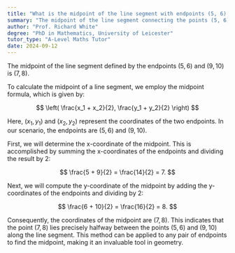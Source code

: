 ```yaml
---
title: "What is the midpoint of the line segment with endpoints (5, 6) and (9, 10)?"
summary: "The midpoint of the line segment connecting the points (5, 6) and (9, 10) is calculated to be (7, 8)."
author: "Prof. Richard White"
degree: "PhD in Mathematics, University of Leicester"
tutor_type: "A-Level Maths Tutor"
date: 2024-09-12
---
```


The midpoint of the line segment defined by the endpoints $(5, 6)$ and $(9, 10)$ is $(7, 8)$.

To calculate the midpoint of a line segment, we employ the midpoint formula, which is given by:

$$
\left( \frac{x_1 + x_2}{2}, \frac{y_1 + y_2}{2} \right)
$$

Here, $(x_1, y_1)$ and $(x_2, y_2)$ represent the coordinates of the two endpoints. In our scenario, the endpoints are $(5, 6)$ and $(9, 10)$.

First, we will determine the x-coordinate of the midpoint. This is accomplished by summing the x-coordinates of the endpoints and dividing the result by 2:

$$
\frac{5 + 9}{2} = \frac{14}{2} = 7.
$$

Next, we will compute the y-coordinate of the midpoint by adding the y-coordinates of the endpoints and dividing by 2:

$$
\frac{6 + 10}{2} = \frac{16}{2} = 8.
$$

Consequently, the coordinates of the midpoint are $(7, 8)$. This indicates that the point $(7, 8)$ lies precisely halfway between the points $(5, 6)$ and $(9, 10)$ along the line segment. This method can be applied to any pair of endpoints to find the midpoint, making it an invaluable tool in geometry.
    